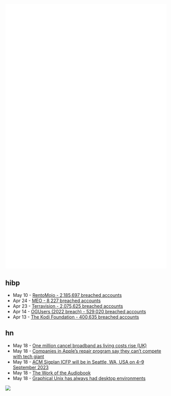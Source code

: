 ![Metrics](https://raw.githubusercontent.com/phixion/phixion/master/metrics.svg)

## hibp

<!--
for https://github.com/phixion/phixion/blob/main/.github/workflows/feeds.yml
-->
<!--START_SECTION:haveibeenpwnd-->
- May 10 - [RentoMojo - 2,185,697 breached accounts](https://haveibeenpwned.com/PwnedWebsites#RentoMojo)
- Apr 24 - [MEO - 8,227 breached accounts](https://haveibeenpwned.com/PwnedWebsites#MEO)
- Apr 23 - [Terravision - 2,075,625 breached accounts](https://haveibeenpwned.com/PwnedWebsites#Terravision)
- Apr 14 - [OGUsers (2022 breach) - 529,020 breached accounts](https://haveibeenpwned.com/PwnedWebsites#OGUsers2022)
- Apr 13 - [The Kodi Foundation - 400,635 breached accounts](https://haveibeenpwned.com/PwnedWebsites#KodiFoundation)
<!--END_SECTION:haveibeenpwnd-->

## hn

<!--
for https://github.com/phixion/phixion/blob/main/.github/workflows/feeds.yml
-->
<!--START_SECTION:hn-->
- May 18 - [One million cancel broadband as living costs rise (UK)](https://www.bbc.com/news/technology-65622403)
- May 18 - [Companies in Apple’s repair program say they can’t compete with tech giant](https://www.theguardian.com/technology/2023/may/18/we-are-losing-money-companies-in-apples-repair-program-say-they-cant-compete-with-tech-giant)
- May 18 - [ACM Sigplan ICFP will be in Seattle, WA, USA on 4–9 September 2023](https://icfp23.sigplan.org/)
- May 18 - [The Work of the Audiobook](https://lareviewofbooks.org/article/the-work-of-the-audiobook/)
- May 18 - [Graphical Unix has always had desktop environments](https://utcc.utoronto.ca/~cks/space/blog/unix/DesktopsAlwaysThere)
<!--END_SECTION:hn-->

<!--
for https://yhype.me
-->
![](https://hit.yhype.me/github/profile?user_id=13013670)
